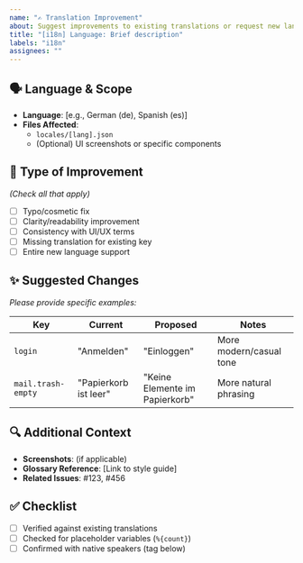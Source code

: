```yaml
---
name: "✍️ Translation Improvement"
about: Suggest improvements to existing translations or request new language support
title: "[i18n] Language: Brief description"
labels: "i18n"
assignees: ""
---
```


## 🗣 Language & Scope
- **Language**: [e.g., German (de), Spanish (es)]
- **Files Affected**: 
  - `locales/[lang].json`
  - (Optional) UI screenshots or specific components

## 📝 Type of Improvement
_(Check all that apply)_
- [ ] Typo/cosmetic fix
- [ ] Clarity/readability improvement
- [ ] Consistency with UI/UX terms
- [ ] Missing translation for existing key
- [ ] Entire new language support

## ✨ Suggested Changes
_Please provide specific examples:_

| Key | Current | Proposed | Notes |
|-----|---------|----------|-------|
| `login` | "Anmelden" | "Einloggen" | More modern/casual tone |
| `mail.trash-empty` | "Papierkorb ist leer" | "Keine Elemente im Papierkorb" | More natural phrasing |

## 🔍 Additional Context
- **Screenshots**: (if applicable)
- **Glossary Reference**: [Link to style guide]
- **Related Issues**: #123, #456

## ✅ Checklist
- [ ] Verified against existing translations
- [ ] Checked for placeholder variables (`%{count}`)
- [ ] Confirmed with native speakers (tag below)
